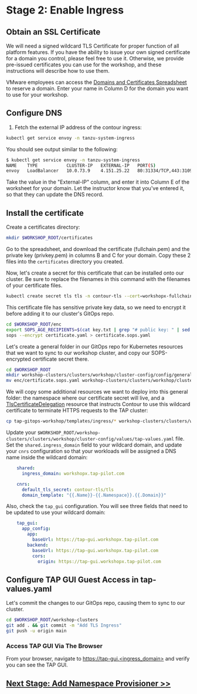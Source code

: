 # Stage 2: Enable Ingress

## Obtain an SSL Certificate

We will need a signed wildcard TLS Certificate for proper function of all platform features. If you have the ability to issue your own signed certificate for a domain you control, please feel free to use it. Otherwise, we provide pre-issued certificates you can use for the workshop, and these instructions will describe how to use them.

VMware employees can access the [Domains and Certificates Spreadsheet](https://onevmw.sharepoint.com/:x:/s/TanzuApplicationPlatformTAPTSL/EcyhihIXXdxHoagtOm9x_SEB3yNIce8OjDtnhRtJlPkgZw?e=Ph4e4p) to reserve a domain. Enter your name in Column D for the domain you want to use for your workshop.

## Configure DNS

1. Fetch the external IP address of the contour ingress:

```bash
kubectl get service envoy -n tanzu-system-ingress
```

You should see output similar to the following:

```bash
$ kubectl get service envoy -n tanzu-system-ingress
NAME    TYPE           CLUSTER-IP   EXTERNAL-IP   PORT(S)                      AGE
envoy   LoadBalancer   10.0.73.9    4.151.25.22   80:31334/TCP,443:31095/TCP   5d19h
```

Take the value in the "External-IP" column, and enter it into Column E of the worksheet for your domain. Let the instructor know that you've entered it, so that they can update the DNS record.

## Install the certificate

Create a certificates directory:
```bash
mkdir $WORKSHOP_ROOT/certificates
```
Go to the spreadsheet, and download the certificate (fullchain.pem) and the private key (privkey.pem) in columns B and C for your domain. Copy these 2 files into the `certificates` directory you created.

Now, let's create a secret for this certificate that can be installed onto our cluster. Be sure to replace the filenames in this command with the filenames of your certificate files.
```bash
kubectl create secret tls tls -n contour-tls --cert=workshopx-fullchain.pem --key=workshopx-privkey.pem --dry-run=client -o yaml > $WORKSHOP_ROOT/enc/certificate.yaml
```

This certificate file has sensitive private key data, so we need to encrypt it before adding it to our cluster's GitOps repo.

```bash
cd $WORKSHOP_ROOT/enc
export SOPS_AGE_RECIPIENTS=$(cat key.txt | grep "# public key: " | sed 's/# public key: //')
sops --encrypt certificate.yaml > certificate.sops.yaml
```

Let's create a general folder in our GitOps repo for Kubernetes resources that we want to sync to our workshop cluster, and copy our SOPS-encrypted certificate secret there.

```bash
cd $WORKSHOP_ROOT
mkdir workshop-clusters/clusters/workshop/cluster-config/config/general
mv enc/certificate.sops.yaml workshop-clusters/clusters/workshop/cluster-config/config/general
```

We will copy some additional resources we want to deploy into this general folder: the namespace where our certificate secret will live, and a [TlsCertificateDelegation](https://projectcontour.io/docs/1.25/config/tls-delegation/) resource that instructs Contour to use this wildcard certificate to terminate HTTPS requests to the TAP cluster:

```bash
cp tap-gitops-workshop/templates/ingress/* workshop-clusters/clusters/workshop/cluster-config/config/general
```

Update your `$WORKSHOP_ROOT/workshop-clusters/clusters/workshop/cluster-config/values/tap-values.yaml` file. Set the `shared.ingress_domain` field to your wildcard domain, and update your `cnrs` configuration so that your workloads will be assigned a DNS name inside the wildcard domain:
```yaml
    shared:
      ingress_domain: workshopx.tap-pilot.com

    cnrs:
      default_tls_secret: contour-tls/tls
      domain_template: "{{.Name}}-{{.Namespace}}.{{.Domain}}"
```

Also, check the `tap_gui` configuration. You will see three fields that need to be updated to use your wildcard domain:
```yaml
    tap_gui:
      app_config:
        app:
          baseUrl: https://tap-gui.workshopx.tap-pilot.com
        backend:
          baseUrl: https://tap-gui.workshopx.tap-pilot.com
          cors:
            origin: https://tap-gui.workshopx.tap-pilot.com
```


## Configure TAP GUI Guest Access in tap-values.yaml

Let's commit the changes to our GitOps repo, causing them to sync to our cluster.

```bash
cd $WORKSHOP_ROOT/workshop-clusters
git add . && git commit -m "Add TLS Ingress"
git push -u origin main
```

### Access TAP GUI Via The Browser

From your browser, navigate to [https://tap-gui.<ingress_domain>](https://tap-gui.<ingress_domain>) and verify you can see the TAP GUI.

## [Next Stage: Add Namespace Provisioner >>](Stage-3-Namespace-Provisioner.md)